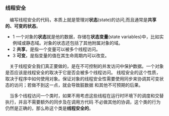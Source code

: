 ### 线程安全
&ensp;&ensp;编写线程安全的代码，本质上就是管理对**状态**(state)的访问,而且通常是**共享的、可变的状态**。
* 1 一个对象的**状态**就是他的数据，存储在**状态变量**(state variables)中，比如实例域或静态域。对象的状态还包括了其他附属对象的域。
* 2 **共享**，是指一个变量可以被多个线程访问。
* 3 **可变**，是指变量的值在其生命周期内可以改变。

&ensp;&ensp;关于线程安全我们真正要做的，是在不可控制的并发访问中保护数据。一个对象是否应该是线程安全的取决于它是否会被多个线程访问。
线程安全的这个性质，取决于程序中如何使用对象。保证对象的线程安全性需要使用同步来协调其可变状态的访问；若做不到这一点，就会导致脏数据
和其他不可预期的后果。

&ensp;&ensp;当多个线程访问一个类时，如果不用考虑这些线程在运行时环境下的调度和交替执行，并且不需要额外的同步及在调用方代码
不必做其他的协调，这个类的行为仍然是正确的，那么称这个类是**线程安全的**。




 
 
